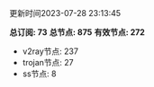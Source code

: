 更新时间2023-07-28 23:13:45

**总订阅: 73**
**总节点: 875**
**有效节点: 272**
- v2ray节点: 237
- trojan节点: 27
- ss节点: 8
